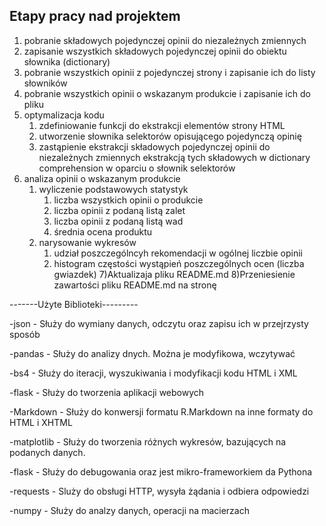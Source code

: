## Etapy pracy nad projektem
1) pobranie składowych pojedynczej opinii do niezależnych zmiennych
2) zapisanie wszystkich składowych pojedynczej opinii do obiektu słownika (dictionary)
3) pobranie wszystkich opinii z pojedynczej strony i zapisanie ich do listy słowników
4) pobranie wszystkich opinii o wskazanym produkcie i zapisanie ich do pliku
5) optymalizacja kodu
    1) zdefiniowanie funkcji do ekstrakcji elementów strony HTML
    2) utworzenie słownika selektorów opisującego pojedynczą opinię
    3) zastąpienie ekstrakcji składowych pojedynczej opinii do niezależnych zmiennych ekstrakcją tych składowych w dictionary comprehension w oparciu o słownik selektorów
6) analiza opinii o wskazanym produkcie
    1) wyliczenie podstawowych statystyk
        1) liczba wszystkich opinii o produkcie
        2) liczba opinii z podaną listą zalet
        3) liczba opinii z podaną listą wad
        4) średnia ocena produktu
    2) narysowanie wykresów
        1) udział poszczególncyh rekomendacji w ogólnej liczbie opinii
        2) histogram częstości wystąpień poszczególnych ocen (liczba gwiazdek)
7)Aktualizaja pliku README.md
8)Przeniesienie zawartości pliku README.md na stronę


-------Użyte Biblioteki---------


-json - Służy do wymiany danych, odczytu oraz zapisu ich w przejrzysty sposób

-pandas - Służy do analizy dnych. Można je modyfikowa, wczytywać

-bs4 - Służy do iteracji, wyszukiwania i modyfikacji kodu HTML i XML

-flask - Służy do tworzenia aplikacji webowych

-Markdown - Służy do konwersji formatu R.Markdown na inne formaty do HTML i XHTML

-matplotlib - Służy do tworzenia różnych wykresów, bazujących na podanych danych.

-flask - Służy do debugowania oraz jest mikro-frameworkiem da Pythona

-requests - Sluży do obsługi HTTP, wysyła żądania i odbiera odpowiedzi

-numpy - Służy do analzy danych, operacji na macierzach
